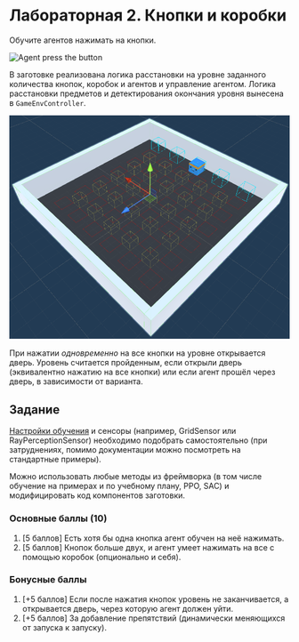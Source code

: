 # Лабораторная 2. Кнопки и коробки

Обучите агентов нажимать на кнопки.

![Agent press the button](agent_button.gif)

В заготовке реализована логика расстановки на уровне заданного количества кнопок, коробок и агентов и управление агентом. Логика расстановки предметов и детектирования окончания уровня вынесена в `GameEnvController`.

![Environment demo](env_demo.png)

При нажатии *одновременно* на все кнопки на уровне открывается дверь. Уровень считается пройденным, если открыли дверь (эквивалентно нажатию на все кнопки) или если агент прошёл через дверь, в зависимости от варианта.

## Задание
[Настройки обучения](https://unity-technologies.github.io/ml-agents/Training-Configuration-File/) и сенсоры (например, GridSensor или RayPerceptionSensor) необходимо подобрать самостоятельно (при затруднениях, помимо документации можно посмотреть на стандартные примеры).

Можно использовать любые методы из фреймворка (в том числе обучение на примерах и по учебному плану, PPO, SAC) и модифицировать код компонентов заготовки.

### Основные баллы (10)
1. [5 баллов] Есть хотя бы одна кнопка агент обучен на неё нажимать.
2. [5 баллов] Кнопок больше двух, и агент умеет нажимать на все с помощью коробок (опционально и себя).

### Бонусные баллы
1. [+5 баллов] Если после нажатия кнопок уровень не заканчивается, а открывается дверь, через которую агент должен уйти.
4. [+5 баллов] За добавление препятствий (динамически меняющихся от запуска к запуску).